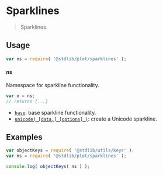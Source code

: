 <!--

@license Apache-2.0

Copyright (c) 2018 The Stdlib Authors.

Licensed under the Apache License, Version 2.0 (the "License");
you may not use this file except in compliance with the License.
You may obtain a copy of the License at

   http://www.apache.org/licenses/LICENSE-2.0

Unless required by applicable law or agreed to in writing, software
distributed under the License is distributed on an "AS IS" BASIS,
WITHOUT WARRANTIES OR CONDITIONS OF ANY KIND, either express or implied.
See the License for the specific language governing permissions and
limitations under the License.

-->

# Sparklines

> Sparklines.

<section class="usage">

## Usage

```javascript
var ns = require( '@stdlib/plot/sparklines' );
```

#### ns

Namespace for sparkline functionality.

```javascript
var o = ns;
// returns {...}
```

<!-- <toc pattern="*"> -->

<div class="namespace-toc">

-   <span class="signature">[`base`][@stdlib/plot/sparklines/base]</span><span class="delimiter">: </span><span class="description">base sparkline functionality.</span>
-   <span class="signature">[`unicode( [data,] [options] )`][@stdlib/plot/sparklines/unicode]</span><span class="delimiter">: </span><span class="description">create a Unicode sparkline.</span>

</div>

<!-- </toc> -->

</section>

<!-- /.usage -->

<section class="examples">

## Examples

<!-- TODO: better examples -->

<!-- eslint no-undef: "error" -->

```javascript
var objectKeys = require( '@stdlib/utils/keys' );
var ns = require( '@stdlib/plot/sparklines' );

console.log( objectKeys( ns ) );
```

</section>

<!-- /.examples -->

<!-- Section for related `stdlib` packages. Do not manually edit this section, as it is automatically populated. -->

<section class="related">

</section>

<!-- /.related -->

<!-- Section for all links. Make sure to keep an empty line after the `section` element and another before the `/section` close. -->

<section class="links">

<!-- <toc-links> -->

[@stdlib/plot/sparklines/base]: https://github.com/stdlib-js/plot/tree/main/sparklines/base

[@stdlib/plot/sparklines/unicode]: https://github.com/stdlib-js/plot/tree/main/sparklines/unicode

<!-- </toc-links> -->

</section>

<!-- /.links -->
